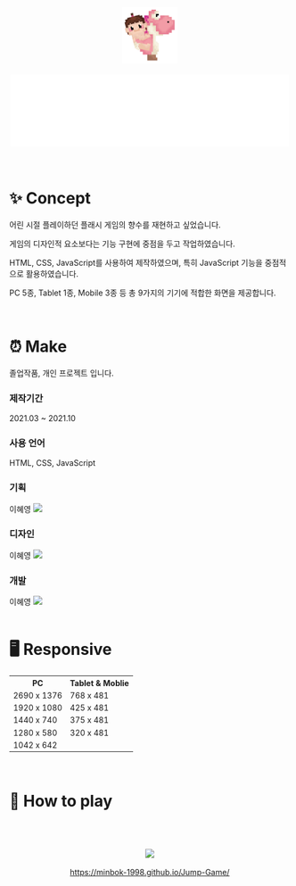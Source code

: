 <br>
<br>
<br>
<br>
<div align="center">
  <img src="walkingwithbaby.gif" width="100px">
</div>
<br>
<div align="center">
  <img src="/readme_img/title_Re.png" width="500px">
</div>
<br>
<br>
<h1>✨ Concept</h1>
<p>어린 시절 플레이하던 플래시 게임의 향수를 재현하고 싶었습니다.</p>
<p>게임의 디자인적 요소보다는 기능 구현에 중점을 두고 작업하였습니다.</p>
<p>HTML, CSS, JavaScript를 사용하여 제작하였으며, 특히 JavaScript 기능을 중점적으로 활용하였습니다.</p>
<p>PC 5종, Tablet 1종, Mobile 3종 등 총 9가지의 기기에 적합한 화면을 제공합니다.</p>
<br>
<h1>⏰ Make</h1>
<P>졸업작품, 개인 프로젝트 입니다.</p>

<h3>제작기간</h3>
<P>2021.03 ~ 2021.10</p>

<h3>사용 언어</h3>
<P>HTML, CSS, JavaScript</p>

<h3>기획</h3>
<div>
  이혜영 <img src="/readme_img.progressBar-6.gif" width="100px">
</div>
  
<h3>디자인</h3>
<div>
  이혜영 <img src="/readme_img.progressBar-6.gif" width="100px">
</div>
  
<h3>개발</h3>
<div>
  이혜영 <img src="/readme_img.progressBar-6.gif" width="100px">
</div>
<br>
<h1>🖥 Responsive</h1>
<table>
  <tr>
    <th>PC</th>
    <th>Tablet & Moblie</th>
  </tr>
  <tr>
    <td>2690 x 1376</td>
    <td>768 x 481</td>
  </tr>
  <tr>
    <td>1920 x 1080</td>
    <td>425 x 481</td>
  </tr>
  <tr>
    <td>1440 x 740</td>
    <td>375 x 481</td>
  </tr>
    <tr>
    <td>1280 x 580</td>
    <td>320 x 481</td>
  </tr>
      <tr>
    <td>1042 x 642</td>
  </tr>
</table>

<br>
<h1>👀 How to play</h1>

<br>
<br>
<br>



  <div align="center">
  <a href="https://minbok-1998.github.io/Jump-Game/">
    <img src="http://img.shields.io/badge/-Game Start-ffd452?style=for-the-badge?&link=https://minbok-1998.github.io/Jump-Game/" width="100px">
  </a>
    
https://minbok-1998.github.io/Jump-Game/
